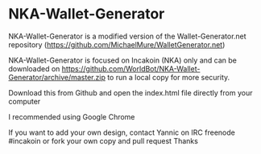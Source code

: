 # NKA-Wallet-Generator

NKA-Wallet-Generator is a modified version of the Wallet-Generator.net repository (https://github.com/MichaelMure/WalletGenerator.net)

NKA-Wallet-Generator is focused on Incakoin (NKA) only and can be downloaded on https://github.com/WorldBot/NKA-Wallet-Generator/archive/master.zip to run a local copy for more security.


Download this from Github and open the index.html file directly from your computer

I recommended using Google Chrome

If you want to add your own design, contact Yannic on IRC freenode #incakoin or fork your own copy and pull request
Thanks
